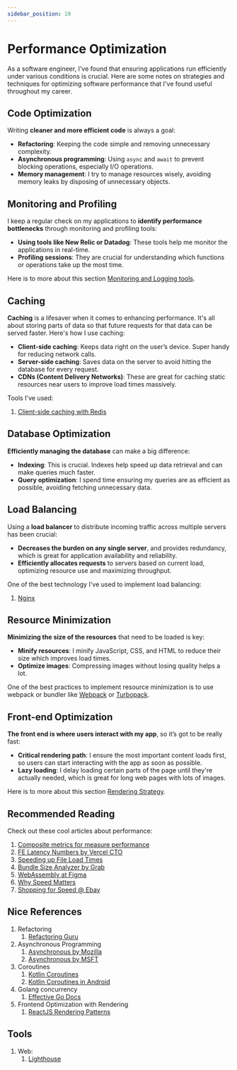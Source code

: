 ```yaml
---
sidebar_position: 19
---
```


# Performance Optimization

As a software engineer, I've found that ensuring applications run efficiently under various conditions is crucial. Here are some notes on strategies and techniques for optimizing software performance that I've found useful throughout my career.

## Code Optimization

Writing **cleaner and more efficient code** is always a goal:

- **Refactoring**: Keeping the code simple and removing unnecessary complexity.
- **Asynchronous programming**: Using `async` and `await` to prevent blocking operations, especially I/O operations.
- **Memory management**: I try to manage resources wisely, avoiding memory leaks by disposing of unnecessary objects.

## Monitoring and Profiling

I keep a regular check on my applications to **identify performance bottlenecks** through monitoring and profiling tools:

- **Using tools like New Relic or Datadog**: These tools help me monitor the applications in real-time.
- **Profiling sessions**: They are crucial for understanding which functions or operations take up the most time.

Here is to more about this section [Monitoring and Logging tools](monitoring-and-logging.md).

## Caching

**Caching** is a lifesaver when it comes to enhancing performance. It's all about storing parts of data so that future requests for that data can be served faster. Here's how I use caching:

- **Client-side caching**: Keeps data right on the user’s device. Super handy for reducing network calls.
- **Server-side caching**: Saves data on the server to avoid hitting the database for every request.
- **CDNs (Content Delivery Networks)**: These are great for caching static resources near users to improve load times massively.

Tools I've used:

1. [Client-side caching with Redis](https://redis.io/docs/latest/develop/use/client-side-caching/)

## Database Optimization

**Efficiently managing the database** can make a big difference:

- **Indexing**: This is crucial. Indexes help speed up data retrieval and can make queries much faster.
- **Query optimization**: I spend time ensuring my queries are as efficient as possible, avoiding fetching unnecessary data.

## Load Balancing

Using a **load balancer** to distribute incoming traffic across multiple servers has been crucial:

- **Decreases the burden on any single server**, and provides redundancy, which is great for application availability and reliability.
- **Efficiently allocates requests** to servers based on current load, optimizing resource use and maximizing throughput.

One of the best technology I've used to implement load balancing:
1. [Nginx](https://www.nginx.com/)

## Resource Minimization

**Minimizing the size of the resources** that need to be loaded is key:

- **Minify resources**: I minify JavaScript, CSS, and HTML to reduce their size which improves load times. 
- **Optimize images**: Compressing images without losing quality helps a lot.

One of the best practices to implement resource minimization is to use webpack or bundler like [Webpack](https://webpack.js.org/concepts/) or [Turbopack](https://turbo.build/pack/docs).

## Front-end Optimization

**The front end is where users interact with my app**, so it’s got to be really fast:

- **Critical rendering path**: I ensure the most important content loads first, so users can start interacting with the app as soon as possible.
- **Lazy loading**: I delay loading certain parts of the page until they're actually needed, which is great for long web pages with lots of images.

Here is to more about this section [Rendering Strategy](rendering.md).

## Recommended Reading

Check out these cool articles about performance:

1. [Composite metrics for measure performance](https://engineering.indeedblog.com/blog/2024/01/composite-web-performance-metric/)
2. [FE Latency Numbers by Vercel CTO](https://vercel.com/blog/latency-numbers-every-web-developer-should-know)
3. [Speeding up File Load Times](https://www.figma.com/blog/speeding-up-file-load-times-one-page-at-a-time/)
4. [Bundle Size Analyzer by Grab](https://engineering.grab.com/grabfood-bundle-size)
5. [WebAssembly at Figma](https://www.figma.com/blog/webassembly-cut-figmas-load-time-by-3x/)
6. [Why Speed Matters](https://web.dev/learn/performance/why-speed-matters)
7. [Shopping for Speed @ Ebay](https://web.dev/case-studies/shopping-for-speed-on-ebay)

## Nice References

1. Refactoring
   1. [Refactoring Guru](https://refactoring.guru/refactoring/techniques)
2. Asynchronous Programming
   1. [Asynchronous by Mozilla](https://developer.mozilla.org/en-US/docs/Learn/JavaScript/Asynchronous/Introducing)
   2. [Asynchronous by MSFT](https://learn.microsoft.com/en-us/dotnet/csharp/asynchronous-programming/)
3. Coroutines
   1. [Kotlin Coroutines](https://kotlinlang.org/docs/coroutines-overview.html)
   2. [Kotlin Coroutines in Android](https://developer.android.com/kotlin/coroutines)
4. Golang concurrency
   1. [Effective Go Docs](https://go.dev/doc/effective_go#concurrency)
5. Frontend Optimization with Rendering
   1. [ReactJS Rendering Patterns](https://www.patterns.dev/react)

## Tools 

1. Web:
   1. [Lighthouse](https://developer.chrome.com/docs/lighthouse/overview)
